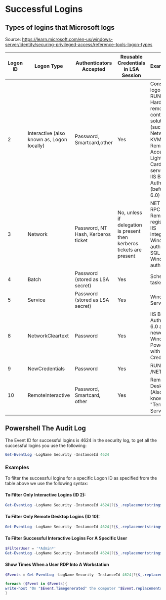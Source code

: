# Successful Logins

## Types of logins that Microsoft logs

Source: https://learn.microsoft.com/en-us/windows-server/identity/securing-privileged-access/reference-tools-logon-types

|Logon ID|Logon Type|Authenticators Accepted|Reusable Credentials in LSA Session|Example(s)|
|---|---|---|---|---|
|2|Interactive (also known as, Logon locally)|Password, Smartcard,other|Yes|Console logon;<br />RUNAS;<br />Hardware remote control solutions (such as Network KVM or Remote Access / Lights-Out Card in server)<br />IIS Basic Auth (before IIS 6.0)|
|3|Network|Password, NT Hash, Kerberos ticket|No, unless if delegation is present then kerberos tickets are present|NET USE;<br />RPC calls;<br />Remote registry;<br />IIS integrated Windows auth;<br />SQL Windows auth;|
|4|Batch|Password (stored as LSA secret)|Yes|Scheduled tasks|
|5|Service|Password (stored as LSA secret)|Yes|Windows Service|
|8|NetworkCleartext|Password|Yes|IIS Basic Auth (IIS 6.0 and newer);<br />Windows PowerShell with CredSSP|
|9|NewCredentials|Password|Yes|RUNAS /NETWORK
|10|RemoteInteractive|Password, Smartcard, other|Yes|Remote Desktop (Also known as "Terminal Services")|


## Powershell The Audit Log

The Event ID for successful logins is 4624 in the security log, to get all the successful logins you use the following:

```powershell
Get-EventLog -LogName Security -InstanceId 4624
```
### Examples
To filter the successful logins for a specific Logon ID as specified from the table above we use the following syntax:

#### To Filter Only Interactive Logins (ID 2):
```powershell
Get-EventLog -LogName Security -InstanceId 4624|?{$_.replacementstrings[8] -eq 2}
```
#### To Filter Only Remote Desktop Logins (ID 10):
```powershell
Get-EventLog -LogName Security -InstanceId 4624|?{$_.replacementstrings[8] -eq 10}
```
#### To Filter Successful Interactive Logins For A Specific User
```powershell
$FilterUser = '*Admin*'
Get-EventLog -LogName Security -InstanceId 4624|?{$_.replacementstrings[8] -eq 2 -and $_.replacementstrings[5] -like $FilterUser}
```
#### Show Times When a User RDP Into A Workstation
```powershell
$Events = Get-EventLog -LogName Security -InstanceId 4624|?{$_.replacementstrings[8] -eq 3}

foreach ($Event in $Events){
write-host "On "$Event.Timegenerated" the computer "$Event.replacementstrings[6]" was signed in under the account "$Event.replacementstrings[5]" from IP "$Event.replacementstrings[18]"!"
}
```

